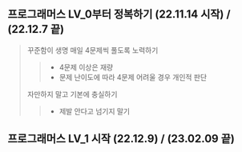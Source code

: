 ## 프로그래머스 LV_0부터 정복하기 (22.11.14 시작) / (22.12.7 끝)

> 꾸준함이 생명 매일 4문제씩 풀도록 노력하기
>
> > -   4문제 이상은 재량
> > -   문제 난이도에 따라 4문제 어려울 경우 개인적 판단
>
> 자만하지 말고 기본에 충실하기
>
> > -   제발 안다고 넘기지 말기

## 프로그래머스 LV_1 시작 (22.12.9) / (23.02.09 끝)
